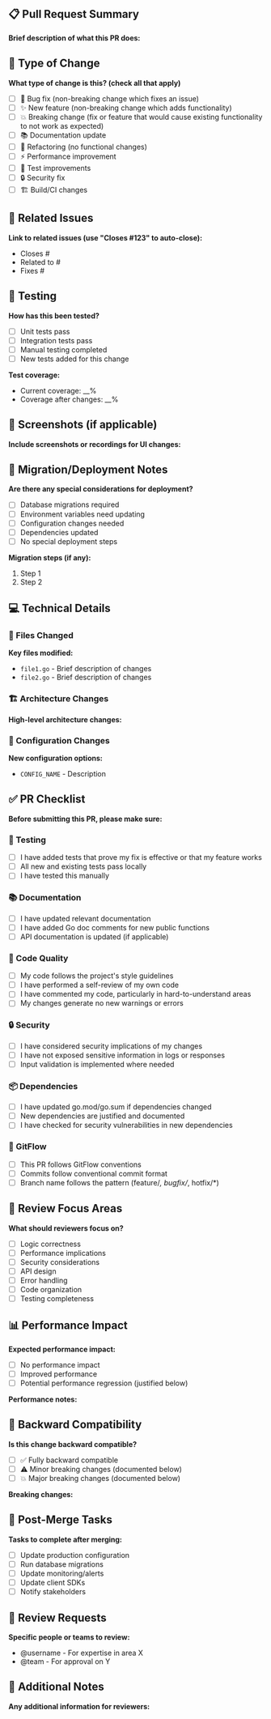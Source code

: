 ## 📋 Pull Request Summary

**Brief description of what this PR does:**

## 🎯 Type of Change

**What type of change is this? (check all that apply)**

- [ ] 🐛 Bug fix (non-breaking change which fixes an issue)
- [ ] ✨ New feature (non-breaking change which adds functionality)
- [ ] 💥 Breaking change (fix or feature that would cause existing functionality to not work as expected)
- [ ] 📚 Documentation update
- [ ] 🔧 Refactoring (no functional changes)
- [ ] ⚡ Performance improvement
- [ ] 🧪 Test improvements
- [ ] 🔒 Security fix
- [ ] 🏗️ Build/CI changes

## 🔗 Related Issues

**Link to related issues (use "Closes #123" to auto-close):**

- Closes #
- Related to #
- Fixes #

## 🧪 Testing

**How has this been tested?**

- [ ] Unit tests pass
- [ ] Integration tests pass
- [ ] Manual testing completed
- [ ] New tests added for this change

**Test coverage:**
- Current coverage: __%
- Coverage after changes: __%

## 📸 Screenshots (if applicable)

**Include screenshots or recordings for UI changes:**

## 🔄 Migration/Deployment Notes

**Are there any special considerations for deployment?**

- [ ] Database migrations required
- [ ] Environment variables need updating
- [ ] Configuration changes needed
- [ ] Dependencies updated
- [ ] No special deployment steps

**Migration steps (if any):**
1. Step 1
2. Step 2

## 💻 Technical Details

### 📁 Files Changed

**Key files modified:**
- `file1.go` - Brief description of changes
- `file2.go` - Brief description of changes

### 🏗️ Architecture Changes

**High-level architecture changes:**

### 🔧 Configuration Changes

**New configuration options:**
- `CONFIG_NAME` - Description

## ✅ PR Checklist

**Before submitting this PR, please make sure:**

### 🧪 Testing
- [ ] I have added tests that prove my fix is effective or that my feature works
- [ ] All new and existing tests pass locally
- [ ] I have tested this manually

### 📚 Documentation
- [ ] I have updated relevant documentation
- [ ] I have added Go doc comments for new public functions
- [ ] API documentation is updated (if applicable)

### 🔧 Code Quality
- [ ] My code follows the project's style guidelines
- [ ] I have performed a self-review of my own code
- [ ] I have commented my code, particularly in hard-to-understand areas
- [ ] My changes generate no new warnings or errors

### 🔒 Security
- [ ] I have considered security implications of my changes
- [ ] I have not exposed sensitive information in logs or responses
- [ ] Input validation is implemented where needed

### 📦 Dependencies
- [ ] I have updated go.mod/go.sum if dependencies changed
- [ ] New dependencies are justified and documented
- [ ] I have checked for security vulnerabilities in new dependencies

### 🌿 GitFlow
- [ ] This PR follows GitFlow conventions
- [ ] Commits follow conventional commit format
- [ ] Branch name follows the pattern (feature/*, bugfix/*, hotfix/*)

## 🎯 Review Focus Areas

**What should reviewers focus on?**

- [ ] Logic correctness
- [ ] Performance implications
- [ ] Security considerations
- [ ] API design
- [ ] Error handling
- [ ] Code organization
- [ ] Testing completeness

## 📊 Performance Impact

**Expected performance impact:**

- [ ] No performance impact
- [ ] Improved performance
- [ ] Potential performance regression (justified below)

**Performance notes:**

## 🔄 Backward Compatibility

**Is this change backward compatible?**

- [ ] ✅ Fully backward compatible
- [ ] ⚠️ Minor breaking changes (documented below)
- [ ] 💥 Major breaking changes (documented below)

**Breaking changes:**

## 🚀 Post-Merge Tasks

**Tasks to complete after merging:**

- [ ] Update production configuration
- [ ] Run database migrations
- [ ] Update monitoring/alerts
- [ ] Update client SDKs
- [ ] Notify stakeholders

## 🤝 Review Requests

**Specific people or teams to review:**

- @username - For expertise in area X
- @team - For approval on Y

## 📝 Additional Notes

**Any additional information for reviewers:**